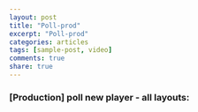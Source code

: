 ```yaml
---
layout: post
title: "Poll-prod"
excerpt: "Poll-prod"
categories: articles
tags: [sample-post, video]
comments: true
share: true
---
```

### [Production] poll new player - all layouts:
<br>
<div class="apester-strip" is-mobile-only="false" data-channel-tokens="5cbdb7dc941f318ac15dba17"></div><script async src="https://static.apester.com/js/sdk/latest/apester-sdk.js"></script>
